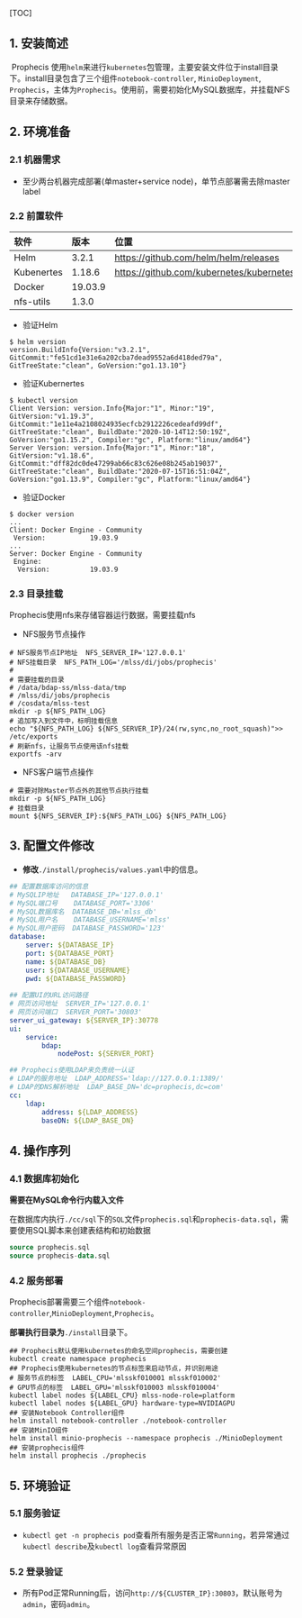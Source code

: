 [TOC]



## 1. 安装简述

​	Prophecis 使用`helm`来进行`kubernetes`包管理，主要安装文件位于install目录下。install目录包含了三个组件`notebook-controller`, `MinioDeployment`, `Prophecis`，主体为`Prophecis`。使用前，需要初始化MySQL数据库，并挂载NFS目录来存储数据。

## 2. 环境准备

### 2.1 机器需求

- 至少两台机器完成部署(单master+service node)，单节点部署需去除master label

### 2.2 前置软件

|**软件**|**版本**|**位置**|
|:----|:----|:----|
|Helm|3.2.1|https://github.com/helm/helm/releases|
|Kubenertes|1.18.6|https://github.com/kubernetes/kubernetes|
|Docker|19.03.9||
|nfs-utils|1.3.0|    |

* 验证Helm
```shell
$ helm version
version.BuildInfo{Version:"v3.2.1", GitCommit:"fe51cd1e31e6a202cba7dead9552a6d418ded79a", GitTreeState:"clean", GoVersion:"go1.13.10"}
```
* 验证Kubernertes
```shell
$ kubectl version
Client Version: version.Info{Major:"1", Minor:"19", GitVersion:"v1.19.3", GitCommit:"1e11e4a2108024935ecfcb2912226cedeafd99df", GitTreeState:"clean", BuildDate:"2020-10-14T12:50:19Z", GoVersion:"go1.15.2", Compiler:"gc", Platform:"linux/amd64"}
Server Version: version.Info{Major:"1", Minor:"18", GitVersion:"v1.18.6", GitCommit:"dff82dc0de47299ab66c83c626e08b245ab19037", GitTreeState:"clean", BuildDate:"2020-07-15T16:51:04Z", GoVersion:"go1.13.9", Compiler:"gc", Platform:"linux/amd64"}
```
* 验证Docker
```shell
$ docker version
...
Client: Docker Engine - Community
 Version:           19.03.9
...
Server: Docker Engine - Community
 Engine:
  Version:          19.03.9
```

### 2.3 目录挂载

Prophecis使用nfs来存储容器运行数据，需要挂载nfs

* NFS服务节点操作
```shell
# NFS服务节点IP地址  NFS_SERVER_IP='127.0.0.1'
# NFS挂载目录  NFS_PATH_LOG='/mlss/di/jobs/prophecis'
#
# 需要挂载的目录
# /data/bdap-ss/mlss-data/tmp
# /mlss/di/jobs/prophecis
# /cosdata/mlss-test
mkdir -p ${NFS_PATH_LOG}
# 追加写入到文件中，标明挂载信息
echo "${NFS_PATH_LOG} ${NFS_SERVER_IP}/24(rw,sync,no_root_squash)">> /etc/exports
# 刷新nfs，让服务节点使用该nfs挂载
exportfs -arv
```
* NFS客户端节点操作
```shell
# 需要对除Master节点外的其他节点执行挂载
mkdir -p ${NFS_PATH_LOG}
# 挂载目录
mount ${NFS_SERVER_IP}:${NFS_PATH_LOG} ${NFS_PATH_LOG}
```
## 3. 配置文件修改

- **修改**`./install/prophecis/values.yaml`中的信息。

```yaml
## 配置数据库访问的信息
# MySQLIP地址   DATABASE_IP='127.0.0.1'
# MySQL端口号    DATABASE_PORT='3306'
# MySQL数据库名  DATABASE_DB='mlss_db'
# MySQL用户名    DATABASE_USERNAME='mlss'
# MySQL用户密码  DATABASE_PASSWORD='123'
database:
    server: ${DATABASE_IP}
    port: ${DATABASE_PORT}
    name: ${DATABASE_DB}
    user: ${DATABASE_USERNAME}
    pwd: ${DATABASE_PASSWORD}
    
## 配置UI的URL访问路径
# 网页访问地址  SERVER_IP='127.0.0.1'
# 网页访问端口  SERVER_PORT='30803'
server_ui_gateway: ${SERVER_IP}:30778
ui:
    service:
        bdap:
            nodePost: ${SERVER_PORT}

## Prophecis使用LDAP来负责统一认证
# LDAP的服务地址  LDAP_ADDRESS='ldap://127.0.0.1:1389/' 
# LDAP的DNS解析地址  LDAP_BASE_DN='dc=prophecis,dc=com'
cc:
    ldap:
        address: ${LDAP_ADDRESS}
        baseDN: ${LDAP_BASE_DN}
```
## 4. 操作序列

### 4.1 数据库初始化

**需要在MySQL命令行内载入文件**

在数据库内执行`./cc/sql`下的`SQL`文件`prophecis.sql`和`prophecis-data.sql`，需要使用SQL脚本来创建表结构和初始数据

```sql
source prophecis.sql
source prophecis-data.sql
```
### 4.2 服务部署

Prophecis部署需要三个组件`notebook-controller`,`MinioDeployment`,`Prophecis`。

**部署执行目录为**`./install`目录下。

```shell
## Prophecis默认使用kubernetes的命名空间prophecis，需要创建
kubectl create namespace prophecis
## Prophecis使用kubernetes的节点标签来启动节点，并识别用途
# 服务节点的标签  LABEL_CPU='mlsskf010001 mlsskf010002'
# GPU节点的标签  LABEL_GPU='mlsskf010003 mlsskf010004'
kubectl label nodes ${LABEL_CPU} mlss-node-role=platform
kubectl label nodes ${LABEL_GPU} hardware-type=NVIDIAGPU
## 安装Notebook Controller组件
helm install notebook-controller ./notebook-controller
## 安装MinIO组件
helm install minio-prophecis --namespace prophecis ./MinioDeployment
## 安装prophecis组件
helm install prophecis ./prophecis
```
## 5. 环境验证

### 5.1 服务验证

* `kubectl get -n prophecis pod`查看所有服务是否正常`Running`，若异常通过`kubectl describe`及`kubectl log`查看异常原因
### 5.2 登录验证

* 所有Pod正常Running后，访问`http://${CLUSTER_IP}:30803`，默认账号为`admin`，密码`admin`。





